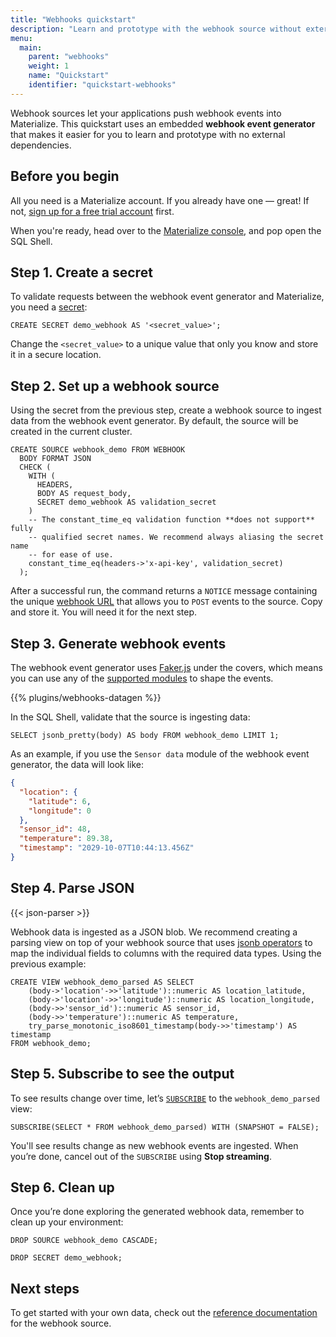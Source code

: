 ```yaml
---
title: "Webhooks quickstart"
description: "Learn and prototype with the webhook source without external deoendencies"
menu:
  main:
    parent: "webhooks"
    weight: 1
    name: "Quickstart"
    identifier: "quickstart-webhooks"
---
```


Webhook sources let your applications push webhook events into Materialize. This
quickstart uses an embedded **webhook event generator** that makes it easier for
you to learn and prototype with no external dependencies.

## Before you begin

All you need is a Materialize account. If you already have one —
great! If not, [sign up for a free trial account](https://materialize.com/register/?utm_campaign=General&utm_source=documentation) first.

When you're ready, head over to the [Materialize console](https://console.materialize.com/),
and pop open the SQL Shell.

## Step 1. Create a secret

To validate requests between the webhook event generator and Materialize, you
need a [secret](/sql/create-secret/):

```mzsql
CREATE SECRET demo_webhook AS '<secret_value>';
```

Change the `<secret_value>` to a unique value that only you know and store it in
a secure location.

## Step 2. Set up a webhook source

Using the secret from the previous step, create a webhook source to ingest data
from the webhook event generator. By default, the source will be created in the
current cluster.

```mzsql
CREATE SOURCE webhook_demo FROM WEBHOOK
  BODY FORMAT JSON
  CHECK (
    WITH (
      HEADERS,
      BODY AS request_body,
      SECRET demo_webhook AS validation_secret
    )
    -- The constant_time_eq validation function **does not support** fully
    -- qualified secret names. We recommend always aliasing the secret name
    -- for ease of use.
    constant_time_eq(headers->'x-api-key', validation_secret)
  );
```

After a successful run, the command returns a `NOTICE` message containing the
unique [webhook URL](/sql/create-source/webhook/#webhook-url)
that allows you to `POST` events to the source. Copy and store it. You will need
it for the next step.

## Step 3. Generate webhook events

The webhook event generator uses [Faker.js](https://fakerjs.dev/) under the
covers, which means you can use any of the [supported modules](https://fakerjs.dev/api/)
to shape the events.

{{% plugins/webhooks-datagen %}}

In the SQL Shell, validate that the source is ingesting data:

```mzsql
SELECT jsonb_pretty(body) AS body FROM webhook_demo LIMIT 1;
```

As an example, if you use the `Sensor data` module of the webhook event
generator, the data will look like:
```json
{
  "location": {
    "latitude": 6,
    "longitude": 0
  },
  "sensor_id": 48,
  "temperature": 89.38,
  "timestamp": "2029-10-07T10:44:13.456Z"
}
```

## Step 4. Parse JSON

{{< json-parser >}}

Webhook data is ingested as a JSON blob. We recommend creating a parsing view on
top of your webhook source that uses [jsonb operators](https://materialize.com/docs/sql/types/jsonb/#operators)
to map the individual fields to columns with the required data types. Using the
previous example:

```mzsql
CREATE VIEW webhook_demo_parsed AS SELECT
    (body->'location'->>'latitude')::numeric AS location_latitude,
    (body->'location'->>'longitude')::numeric AS location_longitude,
    (body->>'sensor_id')::numeric AS sensor_id,
    (body->>'temperature')::numeric AS temperature,
    try_parse_monotonic_iso8601_timestamp(body->>'timestamp') AS timestamp
FROM webhook_demo;
```

## Step 5. Subscribe to see the output

To see results change over time, let’s [`SUBSCRIBE`](/sql/subscribe/) to the
`webhook_demo_parsed ` view:

```mzsql
SUBSCRIBE(SELECT * FROM webhook_demo_parsed) WITH (SNAPSHOT = FALSE);
```

You'll see results change as new webhook events are ingested. When you’re done,
cancel out of the `SUBSCRIBE` using **Stop streaming**.

## Step 6. Clean up

Once you’re done exploring the generated webhook data, remember to clean up your
environment:

```mzsql
DROP SOURCE webhook_demo CASCADE;

DROP SECRET demo_webhook;
```

## Next steps

To get started with your own data, check out the [reference documentation](/sql/create-source/webhook/)
for the webhook source.
